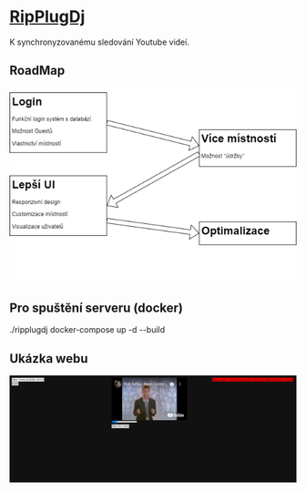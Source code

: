 # [RipPlugDj](https://test.starraria.eu) 
K synchronyzovanému sledování Youtube videí.

## RoadMap
![Roadmap Image](https://github.com/ladaliska/RipPlugDj/blob/main/roadmap.png)

## Pro spuštění serveru (docker)
./ripplugdj docker-compose up -d --build

## Ukázka webu
![Ukázka webu](https://github.com/ladaliska/RipPlugDj/blob/main/demo.png)
